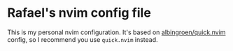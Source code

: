 # Rafael's nvim config file


This is my personal nvim configuration. It's based on [albingroen/quick.nvim](https://github.com/albingroen/quick.nvim) config, so I recommend you use `quick.nvim` instead.
